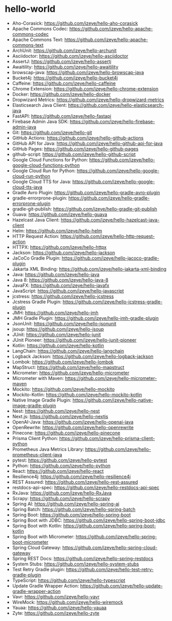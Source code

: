 # hello-world

* Aho-Corasick: https://github.com/izeye/hello-aho-corasick
* Apache Commons Codec: https://github.com/izeye/hello-apache-commons-codec
* Apache Commons Text: https://github.com/izeye/hello-apache-commons-text
* ArchUnit: https://github.com/izeye/hello-archunit
* Asciidoctor: https://github.com/izeye/hello-asciidoctor
* AssertJ: https://github.com/izeye/hello-assertj
* Awaitility: https://github.com/izeye/hello-awaitility
* browscap-java: https://github.com/izeye/hello-browscap-java
* Bucket4j: https://github.com/izeye/hello-bucket4j
* Caffeine: https://github.com/izeye/hello-caffeine
* Chrome Extension: https://github.com/izeye/hello-chrome-extension
* Docker: https://github.com/izeye/hello-docker
* Dropwizard Metrics: https://github.com/izeye/hello-dropwizard-metrics
* Elasticsearch Java Client: https://github.com/izeye/hello-elasticsearch-java
* FastAPI: https://github.com/izeye/hello-fastapi
* Firebase Admin Java SDK: https://github.com/izeye/hello-firebase-admin-java
* Git: https://github.com/izeye/hello-git
* GitHub Actions: https://github.com/izeye/hello-github-actions
* GitHub API for Java: https://github.com/izeye/hello-github-api-for-java
* GitHub Pages: https://github.com/izeye/hello-github-pages
* github-script: https://github.com/izeye/hello-github-script
* Google Cloud Functions for Python: https://github.com/izeye/hello-google-cloud-functions-python
* Google Cloud Run for Python: https://github.com/izeye/hello-google-cloud-run-python
* Google Cloud TTS for Java: https://github.com/izeye/hello-google-cloud-tts-java
* Gradle Avro Plugin: https://github.com/izeye/hello-gradle-avro-plugin
* gradle-errorprone-plugin: https://github.com/izeye/hello-gradle-errorprone-plugin
* gradle-git-publish: https://github.com/izeye/hello-gradle-git-publish
* Guava: https://github.com/izeye/hello-guava
* Hazelcast Java Client: https://github.com/izeye/hello-hazelcast-java-client
* Helm: https://github.com/izeye/hello-helm
* HTTP Request Action: https://github.com/izeye/hello-http-request-action
* HTTPX: https://github.com/izeye/hello-httpx
* Jackson: https://github.com/izeye/hello-jackson
* JaCoCo Gradle Plugin: https://github.com/izeye/hello-jacoco-gradle-plugin
* Jakarta XML Binding: https://github.com/izeye/hello-jakarta-xml-binding
* Java: https://github.com/izeye/hello-java
* Java 8: https://github.com/izeye/hello-java-8
* JavaFX: https://github.com/izeye/hello-javafx
* JavaScript: https://github.com/izeye/hello-javascript
* jcstress: https://github.com/izeye/hello-jcstress
* Jcstress Gradle Plugin: https://github.com/izeye/hello-jcstress-gradle-plugin
* JMH: https://github.com/izeye/hello-jmh
* JMH Gradle Plugin: https://github.com/izeye/hello-jmh-gradle-plugin
* JsonUnit: https://github.com/izeye/hello-jsonunit
* jsoup: https://github.com/izeye/hello-jsoup
* JUnit: https://github.com/izeye/hello-junit
* JUnit Pioneer: https://github.com/izeye/hello-junit-pioneer
* Kotlin: https://github.com/izeye/hello-kotlin
* LangChain: https://github.com/izeye/hello-langchain
* Logback Jackson: https://github.com/izeye/hello-logback-jackson
* Lombok: https://github.com/izeye/hello-lombok
* MapStruct: https://github.com/izeye/hello-mapstruct
* Micrometer: https://github.com/izeye/hello-micrometer
* Micrometer with Maven: https://github.com/izeye/hello-micrometer-maven
* Mockito: https://github.com/izeye/hello-mockito
* Mockito-Kotlin: https://github.com/izeye/hello-mockito-kotlin
* Native Image Gradle Plugin: https://github.com/izeye/hello-native-image-gradle-plugin
* Nest: https://github.com/izeye/hello-nest
* Next.js: https://github.com/izeye/hello-nextjs
* OpenAI-Java: https://github.com/izeye/hello-openai-java
* OpenRewrite: https://github.com/izeye/hello-openrewrite
* Pinecone: https://github.com/izeye/hello-pinecone
* Prisma Client Python: https://github.com/izeye/hello-prisma-client-python
* Prometheus Java Metrics Library: https://github.com/izeye/hello-prometheus-client-java
* pytest: https://github.com/izeye/hello-pytest
* Python: https://github.com/izeye/hello-python
* React: https://github.com/izeye/hello-react
* Resilience4j: https://github.com/izeye/hello-resilience4j
* REST Assured: https://github.com/izeye/hello-rest-assured
* restdocs-api-spec: https://github.com/izeye/hello-restdocs-api-spec
* RxJava: https://github.com/izeye/hello-RxJava
* Scrapy: https://github.com/izeye/hello-scrapy
* Spring AI: https://github.com/izeye/hello-spring-ai
* Spring Batch: https://github.com/izeye/hello-spring-batch
* Spring Boot: https://github.com/izeye/hello-spring-boot
* Spring Boot with JDBC: https://github.com/izeye/hello-spring-boot-jdbc
* Spring Boot with Kotlin: https://github.com/izeye/hello-spring-boot-kotlin
* Spring Boot with Micrometer: https://github.com/izeye/hello-spring-boot-micrometer
* Spring Cloud Gateway: https://github.com/izeye/hello-spring-cloud-gateway
* Spring REST Docs: https://github.com/izeye/hello-spring-restdocs
* System Stubs: https://github.com/izeye/hello-system-stubs
* Test Retry Gradle plugin: https://github.com/izeye/hello-test-retry-gradle-plugin
* TypeScript: https://github.com/izeye/hello-typescript
* Update Gradle Wrapper Action: https://github.com/izeye/hello-update-gradle-wrapper-action
* Vavr: https://github.com/izeye/hello-vavr
* WireMock: https://github.com/izeye/hello-wiremock
* Yauaa: https://github.com/izeye/hello-yauaa
* Zyte: https://github.com/izeye/hello-zyte
